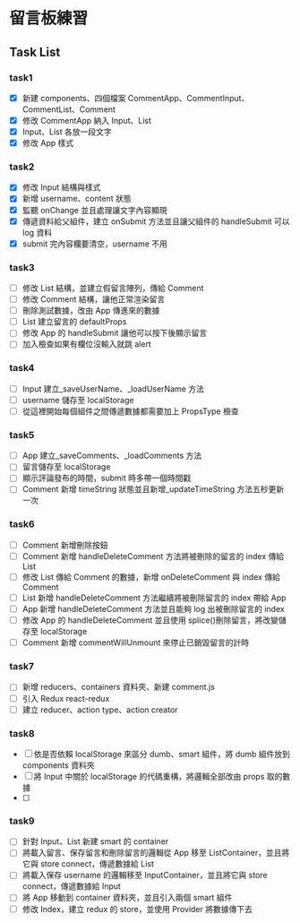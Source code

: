 # 留言板練習

## Task List

### task1

- [x] 新建 components、四個檔案 CommentApp、CommentInput、CommentList、Comment
- [x] 修改 CommentApp 納入 Input、List
- [x] Input、List 各放一段文字
- [x] 修改 App 樣式

### task2

- [x] 修改 Input 結構與樣式
- [x] 新增 username、content 狀態
- [x] 監聽 onChange 並且處理讓文字內容顯現
- [x] 傳遞資料給父組件，建立 onSubmit 方法並且讓父組件的 handleSubmit 可以 log 資料
- [x] submit 完內容欄要清空，username 不用

### task3

- [ ] 修改 List 結構，並建立假留言陣列，傳給 Comment
- [ ] 修改 Comment 結構，讓他正常渲染留言
- [ ] 刪除測試數據，改由 App 傳進來的數據
- [ ] List 建立留言的 defaultProps
- [ ] 修改 App 的 handleSubmit 讓他可以按下後顯示留言
- [ ] 加入檢查如果有欄位沒輸入就跳 alert

### task4

- [ ] Input 建立\_saveUserName、\_loadUserName 方法
- [ ] username 儲存至 localStorage
- [ ] 從這裡開始每個組件之間傳遞數據都需要加上 PropsType 檢查

### task5

- [ ] App 建立\_saveComments、\_loadComments 方法
- [ ] 留言儲存至 localStorage
- [ ] 顯示評論發布的時間，submit 時多帶一個時間戳
- [ ] Comment 新增 timeString 狀態並且新增\_updateTimeString 方法五秒更新一次

### task6

- [ ] Comment 新增刪除按鈕
- [ ] Comment 新增 handleDeleteComment 方法將被刪除的留言的 index 傳給 List
- [ ] 修改 List 傳給 Comment 的數據，新增 onDeleteComment 與 index 傳給 Comment
- [ ] List 新增 handleDeleteComment 方法繼續將被刪除留言的 index 帶給 App
- [ ] App 新增 handleDeleteComment 方法並且能夠 log 出被刪除留言的 index
- [ ] 修改 App 的 handleDeleteComment 並且使用 splice()刪除留言，將改變儲存至 localStorage
- [ ] Comment 新增 commentWillUnmount 來停止已銷毀留言的計時

### task7

- [ ] 新增 reducers、containers 資料夾、新建 comment.js
- [ ] 引入 Redux react-redux
- [ ] 建立 reducer、action type、action creator

### task8

- [ ] 依是否依賴 localStorage 來區分 dumb、smart 組件，將 dumb 組件放到 components 資料夾
- [ ] 將 Input 中關於 localStorage 的代碼重構，將邏輯全部改由 props 取的數據
- [ ]

### task9

- [ ] 針對 Input、List 新建 smart 的 container
- [ ] 將載入留言、保存留言和刪除留言的邏輯從 App 移至 ListContainer，並且將它與 store connect，傳遞數據給 List
- [ ] 將載入保存 username 的邏輯移至 InputContainer，並且將它與 store connect，傳遞數據給 Input
- [ ] 將 App 移動到 container 資料夾，並且引入兩個 smart 組件
- [ ] 修改 Index，建立 redux 的 store，並使用 Provider 將數據傳下去
